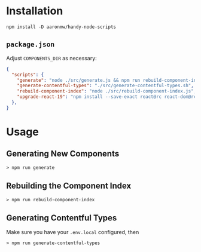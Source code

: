 # Installation

```
npm install -D aaronmw/handy-node-scripts
```

## `package.json`

Adjust `COMPONENTS_DIR` as necessary:

```json
{
  "scripts": {
    "generate": "node ./src/generate.js && npm run rebuild-component-index",
    "generate-contentful-types": "./src/generate-contentful-types.sh",
    "rebuild-component-index": "node ./src/rebuild-component-index.js",
    "upgrade-react-19": "npm install --save-exact react@rc react-dom@rc babel-plugin-react-compiler@latest --force"
  },
}
```


# Usage

## Generating New Components

```
> npm run generate
```

## Rebuilding the Component Index

```
> npm run rebuild-component-index
```

## Generating Contentful Types

Make sure you have your `.env.local` configured, then

```
> npm run generate-contentful-types
```
